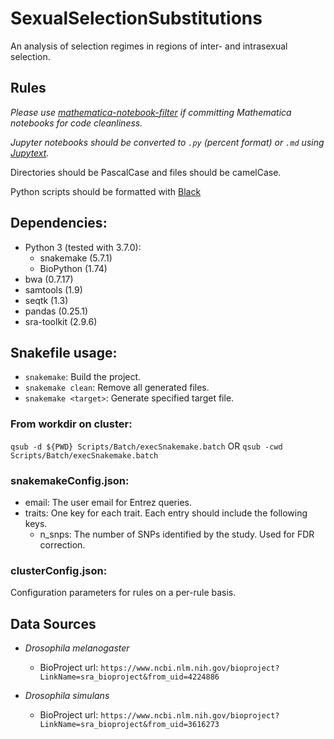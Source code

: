 # SexualSelectionSubstitutions
An analysis of selection regimes in regions of inter- and intrasexual selection.

## Rules

*Please use
[mathematica-notebook-filter](https://github.com/JP-Ellis/mathematica-notebook-filter)
if committing Mathematica notebooks for code cleanliness.*

*Jupyter notebooks should be converted to `.py` (percent format) or `.md`
using [Jupytext](https://github.com/mwouts/jupytext).*

Directories should be PascalCase and files should be camelCase.

Python scripts should be formatted with [Black](https://github.com/psf/black)

## Dependencies:

- Python 3 (tested with 3.7.0):
    - snakemake (5.7.1)
    - BioPython (1.74)
- bwa (0.7.17)
- samtools (1.9)
- seqtk (1.3)
- pandas (0.25.1)
- sra-toolkit (2.9.6)

## Snakefile usage:

- `snakemake`: Build the project.
- `snakemake clean`: Remove all generated files.
- `snakemake <target>`: Generate specified target file.


### From workdir on cluster:

`qsub -d ${PWD} Scripts/Batch/execSnakemake.batch` OR
`qsub -cwd Scripts/Batch/execSnakemake.batch`

### snakemakeConfig.json:

- email: The user email for Entrez queries.
- traits: One key for each trait. Each entry should include the following keys.
    - n_snps: The number of SNPs identified by the study. Used for FDR correction.

### clusterConfig.json:

Configuration parameters for rules on a per-rule basis.

## Data Sources

- *Drosophila melanogaster*
    - BioProject url: `https://www.ncbi.nlm.nih.gov/bioproject?LinkName=sra_bioproject&from_uid=4224886`

- *Drosophila simulans*
    - BioProject url: `https://www.ncbi.nlm.nih.gov/bioproject?LinkName=sra_bioproject&from_uid=3616273`
